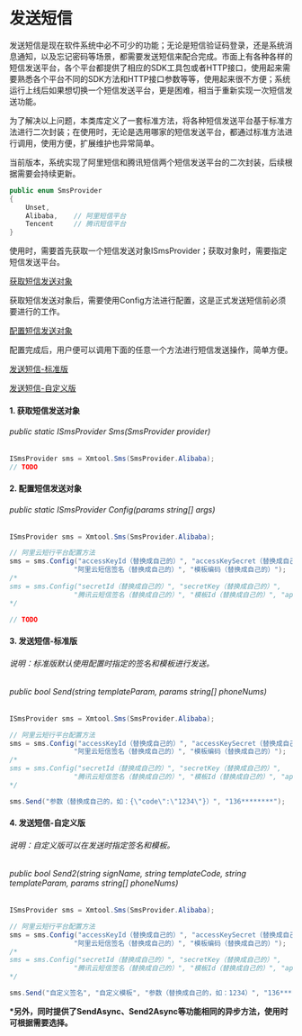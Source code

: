 # 发送短信

发送短信是现在软件系统中必不可少的功能；无论是短信验证码登录，还是系统消息通知，以及忘记密码等场景，都需要发送短信来配合完成。市面上有各种各样的短信发送平台，各个平台都提供了相应的SDK工具包或者HTTP接口，使用起来需要熟悉各个平台不同的SDK方法和HTTP接口参数等等，使用起来很不方便；系统运行上线后如果想切换一个短信发送平台，更是困难，相当于重新实现一次短信发送功能。

为了解决以上问题，本类库定义了一套标准方法，将各种短信发送平台基于标准方法进行二次封装；在使用时，无论是选用哪家的短信发送平台，都通过标准方法进行调用，使用方便，扩展维护也异常简单。

当前版本，系统实现了阿里短信和腾讯短信两个短信发送平台的二次封装，后续根据需要会持续更新。

```c#
public enum SmsProvider
{
    Unset,
    Alibaba,	// 阿里短信平台
    Tencent		// 腾讯短信平台
}
```

使用时，需要首先获取一个短信发送对象ISmsProvider；获取对象时，需要指定短信发送平台。

[获取短信发送对象](#create-smstool)

获取短信发送对象后，需要使用Config方法进行配置，这是正式发送短信前必须要进行的工作。

[配置短信发送对象](#config-smstool)

配置完成后，用户便可以调用下面的任意一个方法进行短信发送操作，简单方便。

[发送短信-标准版](#send-standard)

[发送短信-自定义版](#send-cutomized)



#### <a id="create-smstool">1. 获取短信发送对象</a>

###### public static ISmsProvider Sms(SmsProvider provider)

```c#
ISmsProvider sms = Xmtool.Sms(SmsProvider.Alibaba);
// TODO
```

#### <a id="config-smstool">2. 配置短信发送对象</a>

###### public static ISmsProvider Config(params string[] args)

```c#
ISmsProvider sms = Xmtool.Sms(SmsProvider.Alibaba);

// 阿里云短行平台配置方法
sms = sms.Config("accessKeyId（替换成自己的）", "accessKeySecret（替换成自己的）",
                "阿里云短信签名（替换成自己的）", "模板编码（替换成自己的）");
/*
sms = sms.Config("secretId（替换成自己的）", "secretKey（替换成自己的）",
                "腾讯云短信签名（替换成自己的）", "模板Id（替换成自己的）", "appId（替换成自己的）");
*/

// TODO
```

#### <a id="send-standard">3. 发送短信-标准版</a>

###### 说明：标准版默认使用配置时指定的签名和模板进行发送。

###### public bool Send(string templateParam, params string[] phoneNums)

```c#
ISmsProvider sms = Xmtool.Sms(SmsProvider.Alibaba);

// 阿里云短行平台配置方法
sms = sms.Config("accessKeyId（替换成自己的）", "accessKeySecret（替换成自己的）",
                "阿里云短信签名（替换成自己的）", "模板编码（替换成自己的）");
/*
sms = sms.Config("secretId（替换成自己的）", "secretKey（替换成自己的）",
                "腾讯云短信签名（替换成自己的）", "模板Id（替换成自己的）", "appId（替换成自己的）");
*/

sms.Send("参数（替换成自己的，如：{\"code\":\"1234\"}）", "136********");
```

#### <a id="send-customized">4. 发送短信-自定义版</a>

###### 说明：自定义版可以在发送时指定签名和模板。

###### public bool Send2(string signName, string templateCode, string templateParam, params string[] phoneNums)

```c#
ISmsProvider sms = Xmtool.Sms(SmsProvider.Alibaba);

// 阿里云短行平台配置方法
sms = sms.Config("accessKeyId（替换成自己的）", "accessKeySecret（替换成自己的）",
                "阿里云短信签名（替换成自己的）", "模板编码（替换成自己的）");
/*
sms = sms.Config("secretId（替换成自己的）", "secretKey（替换成自己的）",
                "腾讯云短信签名（替换成自己的）", "模板Id（替换成自己的）", "appId（替换成自己的）");
*/

sms.Send("自定义签名", "自定义模板", "参数（替换成自己的，如：1234）", "136********");
```

<b>*另外，同时提供了SendAsync、Send2Async等功能相同的异步方法，使用时可根据需要选择。</b>